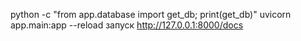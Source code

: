 python -c "from app.database import get_db; print(get_db)"
uvicorn app.main:app --reload
запуск 
 http://127.0.0.1:8000/docs